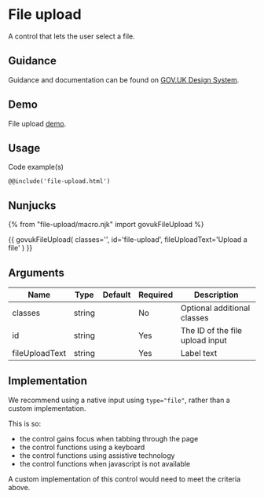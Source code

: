 # File upload

A control that lets the user select a file.

## Guidance

Guidance and documentation can be found on [GOV.UK Design System](linkgoeshere).

## Demo

File upload [demo](file-upload.html).

## Usage

Code example(s)

```
@@include('file-upload.html')
```

## Nunjucks

{% from "file-upload/macro.njk" import govukFileUpload %}

{{ govukFileUpload(
  classes='',
  id='file-upload',
  fileUploadText='Upload a file'
  )
}}

## Arguments

| Name            | Type    | Default | Required  | Description
|---              |---      |---      |---        |---
| classes         | string  |         | No        | Optional additional classes
| id              | string  |         | Yes       | The ID of the file upload input
| fileUploadText  | string  |         | Yes       | Label text

<!--
## Installation

```
npm install --save @govuk-frontend/file-upload
```
-->

## Implementation

We recommend using a native input using `type="file"`, rather than a custom implementation.

This is so:
* the control gains focus when tabbing through the page
* the control functions using a keyboard
* the control functions using assistive technology
* the control functions when javascript is not available

A custom implementation of this control would need to meet the criteria above.
